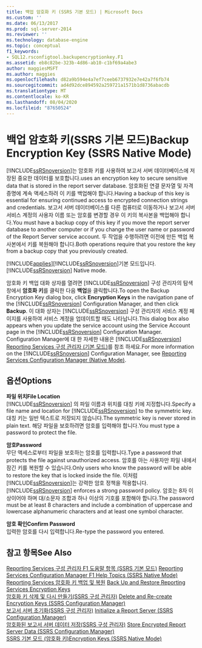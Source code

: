 ```yaml
---
title: 백업 암호화 키 (SSRS 기본 모드) | Microsoft Docs
ms.custom: ''
ms.date: 06/13/2017
ms.prod: sql-server-2014
ms.reviewer: ''
ms.technology: database-engine
ms.topic: conceptual
f1_keywords:
- SQL12.rsconfigtool.backupencryptionkey.F1
ms.assetid: eb8c82be-323b-4d86-ab10-c1bf69a4abe3
author: maggiesMSFT
ms.author: maggies
ms.openlocfilehash: d82a9b594e4a7ef7ceeb6737932e7e42a7f6fb74
ms.sourcegitcommit: ad4d92dce894592a259721a1571b1d8736abacdb
ms.translationtype: MT
ms.contentlocale: ko-KR
ms.lasthandoff: 08/04/2020
ms.locfileid: "87650524"
---
```

# <a name="backup-encryption-key-ssrs-native-mode"></a><span data-ttu-id="78611-102">백업 암호화 키(SSRS 기본 모드)</span><span class="sxs-lookup"><span data-stu-id="78611-102">Backup Encryption Key (SSRS Native Mode)</span></span>
  [!INCLUDE[ssRSnoversion](../../includes/ssrsnoversion-md.md)]<span data-ttu-id="78611-103">는 암호화 키를 사용하여 보고서 서버 데이터베이스에 저장된 중요한 데이터를 보호합니다.</span><span class="sxs-lookup"><span data-stu-id="78611-103">uses an encryption key to secure sensitive data that is stored in the report server database.</span></span> <span data-ttu-id="78611-104">암호화된 연결 문자열 및 자격 증명에 계속 액세스하려 이 키를 백업해야 합니다.</span><span class="sxs-lookup"><span data-stu-id="78611-104">Having a backup of this key is essential for ensuring continued access to encrypted connection strings and credentials.</span></span> <span data-ttu-id="78611-105">보고서 서버 데이터베이스를 다른 컴퓨터로 이동하거나 보고서 서버 서비스 계정의 사용자 이름 또는 암호를 변경할 경우 이 키의 복사본을 백업해야 합니다.</span><span class="sxs-lookup"><span data-stu-id="78611-105">You must have a backup copy of this key if you move the report server database to another computer or if you change the user name or password of the Report Server service account.</span></span> <span data-ttu-id="78611-106">두 작업을 수행하려면 이전에 만든 백업 복사본에서 키를 복원해야 합니다.</span><span class="sxs-lookup"><span data-stu-id="78611-106">Both operations require that you restore the key from a backup copy that you previously created.</span></span>  
  
 [!INCLUDE[applies](../../includes/applies-md.md)]<span data-ttu-id="78611-107">[!INCLUDE[ssRSnoversion](../../includes/ssrsnoversion-md.md)]기본 모드입니다.</span><span class="sxs-lookup"><span data-stu-id="78611-107">[!INCLUDE[ssRSnoversion](../../includes/ssrsnoversion-md.md)] Native mode.</span></span>  
  
 <span data-ttu-id="78611-108">암호화 키 백업 대화 상자를 열려면 [!INCLUDE[ssRSnoversion](../../includes/ssrsnoversion-md.md)] 구성 관리자의 탐색 창에서 **암호화 키**를 클릭한 다음 **백업**을 클릭합니다.</span><span class="sxs-lookup"><span data-stu-id="78611-108">To open the Backup Encryption Key dialog box, click **Encryption Keys** in the navigation pane of the [!INCLUDE[ssRSnoversion](../../includes/ssrsnoversion-md.md)] Configuration Manager, and then click **Backup**.</span></span> <span data-ttu-id="78611-109">이 대화 상자는 [!INCLUDE[ssRSnoversion](../../includes/ssrsnoversion-md.md)] 구성 관리자의 서비스 계정 페이지를 사용하여 서비스 계정을 업데이트할 때도 나타납니다.</span><span class="sxs-lookup"><span data-stu-id="78611-109">This dialog box also appears when you update the service account using the Service Account page in the [!INCLUDE[ssRSnoversion](../../includes/ssrsnoversion-md.md)] Configuration Manager.</span></span> <span data-ttu-id="78611-110">Configuration Manager에 대 한 자세한 내용은 [!INCLUDE[ssRSnoversion](../../includes/ssrsnoversion-md.md)] [Reporting Services 구성 관리자 &#40;기본 모드&#41;](../../../2014/sql-server/install/reporting-services-configuration-manager-native-mode.md)를 참조 하세요.</span><span class="sxs-lookup"><span data-stu-id="78611-110">For more information on the [!INCLUDE[ssRSnoversion](../../includes/ssrsnoversion-md.md)] Configuration Manager, see [Reporting Services Configuration Manager &#40;Native Mode&#41;](../../../2014/sql-server/install/reporting-services-configuration-manager-native-mode.md).</span></span>  
  
## <a name="options"></a><span data-ttu-id="78611-111">옵션</span><span class="sxs-lookup"><span data-stu-id="78611-111">Options</span></span>  
 <span data-ttu-id="78611-112">**파일 위치**</span><span class="sxs-lookup"><span data-stu-id="78611-112">**File Location**</span></span>  
 <span data-ttu-id="78611-113">[!INCLUDE[ssRSnoversion](../../includes/ssrsnoversion-md.md)] 의 파일 이름과 위치를 대칭 키에 지정합니다.</span><span class="sxs-lookup"><span data-stu-id="78611-113">Specify a file name and location for [!INCLUDE[ssRSnoversion](../../includes/ssrsnoversion-md.md)] to the symmetric key.</span></span> <span data-ttu-id="78611-114">대칭 키는 일반 텍스트로 저장되지 않습니다.</span><span class="sxs-lookup"><span data-stu-id="78611-114">The symmetric key is never stored in plain text.</span></span> <span data-ttu-id="78611-115">해당 파일을 보호하려면 암호를 입력해야 합니다.</span><span class="sxs-lookup"><span data-stu-id="78611-115">You must type a password to protect the file.</span></span>  
  
 <span data-ttu-id="78611-116">**암호**</span><span class="sxs-lookup"><span data-stu-id="78611-116">**Password**</span></span>  
 <span data-ttu-id="78611-117">무단 액세스로부터 파일을 보호하는 암호를 입력합니다.</span><span class="sxs-lookup"><span data-stu-id="78611-117">Type a password that protects the file against unauthorized access.</span></span> <span data-ttu-id="78611-118">암호를 아는 사용자만 파일 내에서 잠긴 키를 복원할 수 있습니다.</span><span class="sxs-lookup"><span data-stu-id="78611-118">Only users who know the password will be able to restore the key that is locked inside the file.</span></span> <span data-ttu-id="78611-119">이처럼 [!INCLUDE[ssRSnoversion](../../includes/ssrsnoversion-md.md)]는 강력한 암호 정책을 적용합니다.</span><span class="sxs-lookup"><span data-stu-id="78611-119">[!INCLUDE[ssRSnoversion](../../includes/ssrsnoversion-md.md)] enforces a strong password policy.</span></span> <span data-ttu-id="78611-120">암호는 8자 이상이어야 하며 대/소문자 조합과 하나 이상의 기호를 포함해야 합니다.</span><span class="sxs-lookup"><span data-stu-id="78611-120">The password must be at least 8 characters and include a combination of uppercase and lowercase alphanumeric characters and at least one symbol character.</span></span>  
  
 <span data-ttu-id="78611-121">**암호 확인**</span><span class="sxs-lookup"><span data-stu-id="78611-121">**Confirm Password**</span></span>  
 <span data-ttu-id="78611-122">입력한 암호를 다시 입력합니다.</span><span class="sxs-lookup"><span data-stu-id="78611-122">Re-type the password you entered.</span></span>  
  
## <a name="see-also"></a><span data-ttu-id="78611-123">참고 항목</span><span class="sxs-lookup"><span data-stu-id="78611-123">See Also</span></span>  
 <span data-ttu-id="78611-124">[Reporting Services 구성 관리자 F1 도움말 항목 &#40;SSRS 기본 모드&#41;](../../../2014/sql-server/install/reporting-services-configuration-manager-f1-help-topics-ssrs-native-mode.md) </span><span class="sxs-lookup"><span data-stu-id="78611-124">[Reporting Services Configuration Manager F1 Help Topics &#40;SSRS Native Mode&#41;](../../../2014/sql-server/install/reporting-services-configuration-manager-f1-help-topics-ssrs-native-mode.md) </span></span>  
 <span data-ttu-id="78611-125">[Reporting Services 암호화 키 백업 및 복원](../../reporting-services/install-windows/ssrs-encryption-keys-back-up-and-restore-encryption-keys.md) </span><span class="sxs-lookup"><span data-stu-id="78611-125">[Back Up and Restore Reporting Services Encryption Keys](../../reporting-services/install-windows/ssrs-encryption-keys-back-up-and-restore-encryption-keys.md) </span></span>  
 <span data-ttu-id="78611-126">[암호화 키 삭제 및 다시 만들기&#40;SSRS 구성 관리자&#41;](../../reporting-services/install-windows/ssrs-encryption-keys-delete-and-re-create-encryption-keys.md) </span><span class="sxs-lookup"><span data-stu-id="78611-126">[Delete and Re-create Encryption Keys  &#40;SSRS Configuration Manager&#41;](../../reporting-services/install-windows/ssrs-encryption-keys-delete-and-re-create-encryption-keys.md) </span></span>  
 <span data-ttu-id="78611-127">[보고서 서버 초기화&#40;SSRS 구성 관리자&#41;](../../reporting-services/install-windows/ssrs-encryption-keys-initialize-a-report-server.md) </span><span class="sxs-lookup"><span data-stu-id="78611-127">[Initialize a Report Server &#40;SSRS Configuration Manager&#41;](../../reporting-services/install-windows/ssrs-encryption-keys-initialize-a-report-server.md) </span></span>  
 <span data-ttu-id="78611-128">[암호화된 보고서 서버 데이터 저장&#40;SSRS 구성 관리자&#41;](../../reporting-services/install-windows/ssrs-encryption-keys-store-encrypted-report-server-data.md) </span><span class="sxs-lookup"><span data-stu-id="78611-128">[Store Encrypted Report Server Data &#40;SSRS Configuration Manager&#41;](../../reporting-services/install-windows/ssrs-encryption-keys-store-encrypted-report-server-data.md) </span></span>  
 [<span data-ttu-id="78611-129">SSRS 기본 모드 &#40;암호화 키&#41;</span><span class="sxs-lookup"><span data-stu-id="78611-129">Encryption Keys &#40;SSRS Native Mode&#41;</span></span>](../../../2014/sql-server/install/encryption-keys-ssrs-native-mode.md)  
  
  
